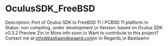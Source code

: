 OculusSDK_FreeBSD
=================

Description: Port of Oculus SDK to FreeBSD 11 / PCBSD 11 platform.\n
Status: non compiling, under development.\n
Version: based on Oculus SDK v0.3.2 Preview 2\n
\n
More info soon.\n
Want to contribute to this project? Contact me at info@bastiaandewaard.com\n
\n
Regards,\n
Bastiaan\n
